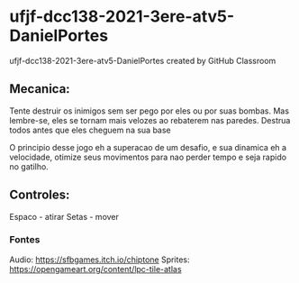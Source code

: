 # ufjf-dcc138-2021-3ere-atv5-DanielPortes
ufjf-dcc138-2021-3ere-atv5-DanielPortes created by GitHub Classroom

## Mecanica:
Tente destruir os inimigos sem ser pego por eles ou por suas bombas. Mas lembre-se, eles se tornam mais velozes ao rebaterem nas paredes. Destrua todos antes que eles cheguem na sua base

  O principio desse jogo eh a superacao de um desafio, e sua dinamica eh a velocidade, otimize seus movimentos para nao perder tempo e seja rapido no gatilho.

## Controles:
Espaco - atirar
Setas - mover

### Fontes
Audio: https://sfbgames.itch.io/chiptone
Sprites: https://opengameart.org/content/lpc-tile-atlas
